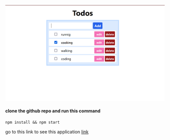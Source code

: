 ![screenshot](https://raw.githubusercontent.com/ahmed-kawsar/complete-todo/master/public/todo.png)

#### clone the github repo and run this command

`npm install && npm start`

go to this link to see this application [link](https://complete-todo-liart.vercel.app)
